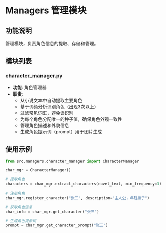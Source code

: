 # Managers 管理模块

## 功能说明

管理模块，负责角色信息的提取、存储和管理。

## 模块列表

### character_manager.py
- **功能**: 角色管理器
- **职责**:
  - 从小说文本中自动提取主要角色
  - 基于词频分析识别角色（出现3次以上）
  - 过滤常见词汇，避免误识别
  - 为每个角色分配唯一的种子值，确保角色外观一致性
  - 管理角色描述和外貌信息
  - 生成角色提示词（prompt）用于图片生成

## 使用示例

```python
from src.managers.character_manager import CharacterManager

char_mgr = CharacterManager()

# 提取角色
characters = char_mgr.extract_characters(novel_text, min_frequency=3)

# 注册角色
char_mgr.register_character("张三", description="主人公，年轻男子")

# 获取角色信息
char_info = char_mgr.get_character("张三")

# 生成角色提示词
prompt = char_mgr.get_character_prompt("张三")
```
